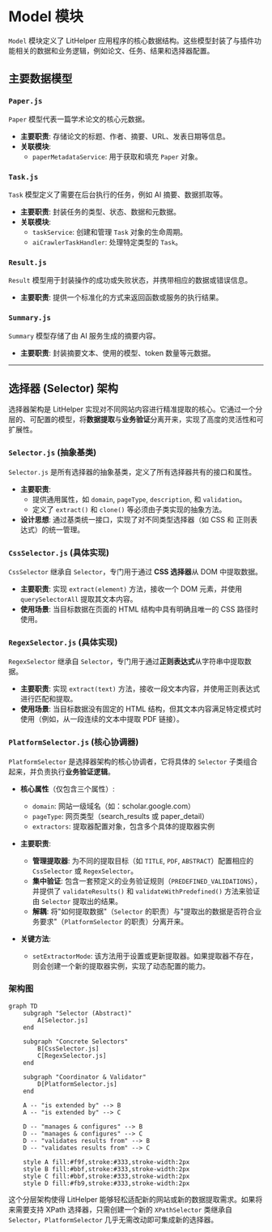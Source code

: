 # Model 模块

`Model` 模块定义了 LitHelper 应用程序的核心数据结构。这些模型封装了与插件功能相关的数据和业务逻辑，例如论文、任务、结果和选择器配置。

## 主要数据模型

### `Paper.js`

`Paper` 模型代表一篇学术论文的核心元数据。

- **主要职责**: 存储论文的标题、作者、摘要、URL、发表日期等信息。
- **关联模块**:
  - `paperMetadataService`: 用于获取和填充 `Paper` 对象。

### `Task.js`

`Task` 模型定义了需要在后台执行的任务，例如 AI 摘要、数据抓取等。

- **主要职责**: 封装任务的类型、状态、数据和元数据。
- **关联模块**:
  - `taskService`: 创建和管理 `Task` 对象的生命周期。
  - `aiCrawlerTaskHandler`: 处理特定类型的 `Task`。

### `Result.js`

`Result` 模型用于封装操作的成功或失败状态，并携带相应的数据或错误信息。

- **主要职责**: 提供一个标准化的方式来返回函数或服务的执行结果。

### `Summary.js`

`Summary` 模型存储了由 AI 服务生成的摘要内容。

- **主要职责**: 封装摘要文本、使用的模型、token 数量等元数据。

---

## 选择器 (Selector) 架构

选择器架构是 LitHelper 实现对不同网站内容进行精准提取的核心。它通过一个分层的、可配置的模型，将**数据提取**与**业务验证**分离开来，实现了高度的灵活性和可扩展性。

### `Selector.js` (抽象基类)

`Selector.js` 是所有选择器的抽象基类，定义了所有选择器共有的接口和属性。

- **主要职责**:
  - 提供通用属性，如 `domain`, `pageType`, `description`, 和 `validation`。
  - 定义了 `extract()` 和 `clone()` 等必须由子类实现的抽象方法。
- **设计思想**: 通过基类统一接口，实现了对不同类型选择器（如 CSS 和 正则表达式）的统一管理。

### `CssSelector.js` (具体实现)

`CssSelector` 继承自 `Selector`，专门用于通过 **CSS 选择器**从 DOM 中提取数据。

- **主要职责**: 实现 `extract(element)` 方法，接收一个 DOM 元素，并使用 `querySelectorAll` 提取其文本内容。
- **使用场景**: 当目标数据在页面的 HTML 结构中具有明确且唯一的 CSS 路径时使用。

### `RegexSelector.js` (具体实现)

`RegexSelector` 继承自 `Selector`，专门用于通过**正则表达式**从字符串中提取数据。

- **主要职责**: 实现 `extract(text)` 方法，接收一段文本内容，并使用正则表达式进行匹配和提取。
- **使用场景**: 当目标数据没有固定的 HTML 结构，但其文本内容满足特定模式时使用（例如，从一段连续的文本中提取 PDF 链接）。

### `PlatformSelector.js` (核心协调器)

`PlatformSelector` 是选择器架构的核心协调者，它将具体的 `Selector` 子类组合起来，并负责执行**业务验证逻辑**。

- **核心属性**（仅包含三个属性）:
  - `domain`: 网站一级域名（如：scholar.google.com）
  - `pageType`: 网页类型（search_results 或 paper_detail）
  - `extractors`: 提取器配置对象，包含多个具体的提取器实例

- **主要职责**:
  - **管理提取器**: 为不同的提取目标（如 `TITLE`, `PDF`, `ABSTRACT`）配置相应的 `CssSelector` 或 `RegexSelector`。
  - **集中验证**: 包含一套预定义的业务验证规则（`PREDEFINED_VALIDATIONS`），并提供了 `validateResults()` 和 `validateWithPredefined()` 方法来验证由 `Selector` 提取出的结果。
  - **解耦**: 将"如何提取数据"（`Selector` 的职责）与"提取出的数据是否符合业务要求"（`PlatformSelector` 的职责）分离开来。

- **关键方法**:
  - `setExtractorMode`: 该方法用于设置或更新提取器。如果提取器不存在，则会创建一个新的提取器实例，实现了动态配置的能力。

### 架构图

```mermaid
graph TD
    subgraph "Selector (Abstract)"
        A[Selector.js]
    end

    subgraph "Concrete Selectors"
        B[CssSelector.js]
        C[RegexSelector.js]
    end

    subgraph "Coordinator & Validator"
        D[PlatformSelector.js]
    end

    A -- "is extended by" --> B
    A -- "is extended by" --> C

    D -- "manages & configures" --> B
    D -- "manages & configures" --> C
    D -- "validates results from" --> B
    D -- "validates results from" --> C
    
    style A fill:#f9f,stroke:#333,stroke-width:2px
    style B fill:#bbf,stroke:#333,stroke-width:2px
    style C fill:#bbf,stroke:#333,stroke-width:2px
    style D fill:#fb9,stroke:#333,stroke-width:2px
```

这个分层架构使得 LitHelper 能够轻松适配新的网站或新的数据提取需求。如果将来需要支持 XPath 选择器，只需创建一个新的 `XPathSelector` 类继承自 `Selector`，`PlatformSelector` 几乎无需改动即可集成新的选择器。 
